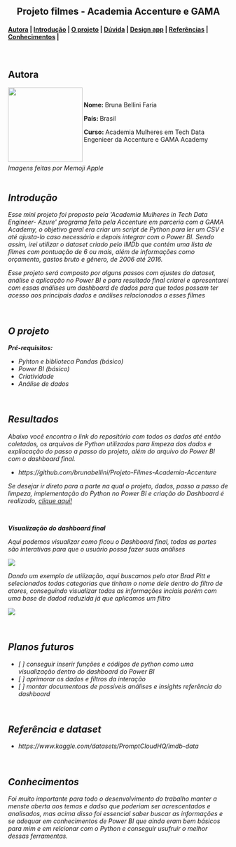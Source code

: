 <center><h2>Projeto filmes - Academia Accenture e GAMA</h2></center> 


<h4><a href="#about">Autora</a> | <a href="#introduction">Introdução</a> | <a href="#project">O projeto</a> | <a href="#duvidas">Dúvida</a> | <a href="#vd">Design app</a> | <a href="#reference">Referências</a> | <a href="#acknowledgement">Conhecimentos</a> |</h4>

<br />

<h2 id="about">Autora</h2>

<img src="https://user-images.githubusercontent.com/80490047/128752878-0c54332b-7b2f-4d1f-a5c5-6d6556d10cad.jpg" align="left" width="170"/> 

<br />

<p><strong>Nome: </strong>Bruna Bellini Faria</p> 
<p><strong>País: </strong></h4>Brasil</p>
<p><strong>Curso: </strong>Academia Mulheres em Tech Data Engenieer da Accenture e GAMA Academy</p>


<br />
<br />
<i>Imagens feitas por Memoji Apple<i/>
<br />
<br />
	
<h2 id="introduction">Introdução </h2>


<p>
	<p> Esse mini projeto foi proposto pela 'Academia Mulheres in Tech Data Engineer- Azure' programa feito pela Accenture em parceria com a GAMA Academy, o objetivo geral era criar um script de Python para ler um CSV e até ajusta-lo caso necessário e depois integrar com o Power BI. Sendo assim, irei utilizar o dataset criado pelo IMDb que contém uma lista de filmes com pontuação de 6 ou mais, além de informações como orçamento, gastos bruto e gênero, de 2006 até 2016. </p>
    
  <p> Esse projeto será composto por alguns passos com ajustes do dataset, análise e aplicação no Power BI e para resultado final criarei e apresentarei com essas análises um dashboard de dados para que todos possam ter acesso aos principais dados e análises relacionados a esses filmes  </p>
	
</p>
<br />

<h2 id="project">O projeto</h2>

<strong>Pré-requisitos:</strong>
<p>
	<ul>
		<li>Pyhton e biblioteca Pandas (básico)</li>
		<li>Power BI (básico)</li>
		<li>Criatividade</li>
		<li>Análise de dados</li>
	</ul>
</p>
<br />

<h2>Resultados</h2>

Abaixo você encontra o link do repositório com todos os dados até então coletados, os arquivos de Python utilizados para limpeza dos dados e expliacação do passo a passo do projeto, além do arquivo do Power BI com o dashboard final.

<ul>
	<li>https://github.com/brunabellini/Projeto-Filmes-Academia-Accenture</li>
</ul>

Se desejar ir direto para a parte na qual o projeto, dados, passo a passo de limpeza, implementação do Python no Power BI e criação do Dashboard é realizado, <a href="https://github.com/brunabellini/Projeto-Filmes-Academia-Accenture/blob/master/projeto_filmes.ipynb">clique aqui!</a>

<br />

<strong>Visualização do dashboard final</strong>

Aqui podemos visualizar como ficou o Dashboard final, todas as partes são interativas para que o usuário possa fazer suas análises

<a href='https://www.linkpicture.com/view.php?img=LPic63fe62fd03f541638618030'><img src='https://www.linkpicture.com/q/Captura-de-tela-2023-02-28-172237.png' type='image'></a>

Dando um exemplo de utilização, aqui buscamos pelo ator Brad Pitt e selecionados todas categorias que tinham o nome dele dentro do filtro de atores, conseguindo visualizar todas as informações inciais porém com uma base de dadod reduzida já que aplicamos um filtro 

<a href='https://www.linkpicture.com/view.php?img=LPic63fe63d7c0215819993323'><img src='https://www.linkpicture.com/q/Captura-de-tela-2023-02-28-172205.png' type='image'></a>

<br />

<h2>Planos futuros</h2>

<ul>
	<li> [ ] conseguir inserir funções e códigos de python como uma visualização dentro do dashboard do Power BI</li>
	<li> [ ] aprimorar os dados e filtros da interação</li>
	<li> [ ] montar documentoas de possíveis análises e insights referência do dashboard</li>
</ul>
<br />

<h2 id="reference">Referência e dataset</h2>

<ul>
	<li>https://www.kaggle.com/datasets/PromptCloudHQ/imdb-data</li>
</ul>

<br />
	
<h2 id="acknowledgement">Conhecimentos</h2>

<p>
	Foi muito importante para todo o desenvolvimento do trabalho manter a menste aberta aos temas e dadso que poderiam ser acrescentados e analisados, mas acima disso foi essencial saber buscar as informações e se adequar em conhecimentos de Power BI que ainda eram bem básicos para mim e em relcionar com o Python e conseguir usufruir o melhor dessas ferramentas.
</p>
